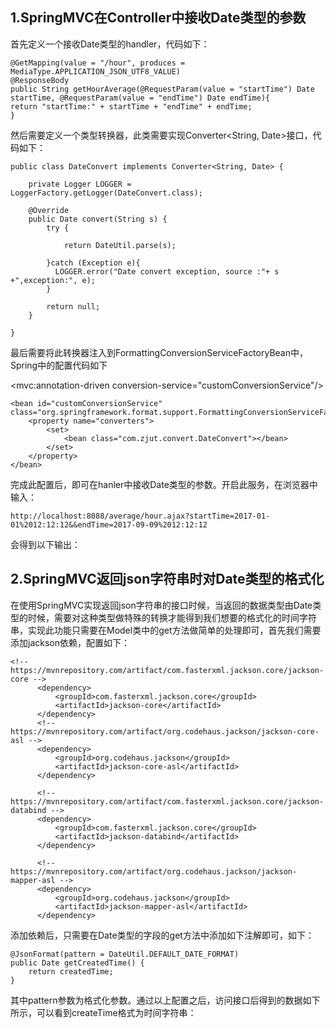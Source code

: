## 1.SpringMVC在Controller中接收Date类型的参数
首先定义一个接收Date类型的handler，代码如下：  

    @GetMapping(value = "/hour", produces = MediaType.APPLICATION_JSON_UTF8_VALUE)
    @ResponseBody
    public String getHourAverage(@RequestParam(value = "startTime") Date startTime, @RequestParam(value = "endTime") Date endTime){
    return "startTime:" + startTime + "endTime" + endTime;
    }
然后需要定义一个类型转换器，此类需要实现Converter<String, Date>接口，代码如下：

    public class DateConvert implements Converter<String, Date> {

        private Logger LOGGER = LoggerFactory.getLogger(DateConvert.class);

        @Override
        public Date convert(String s) {
            try {

                return DateUtil.parse(s);

            }catch (Exception e){
              LOGGER.error("Date convert exception, source :"+ s +",exception:", e);
            }

            return null;
        }

    }
最后需要将此转换器注入到FormattingConversionServiceFactoryBean中，Spring中的配置代码如下

<mvc:annotation-driven conversion-service="customConversionService"/>

    <bean id="customConversionService" class="org.springframework.format.support.FormattingConversionServiceFactoryBean">
        <property name="converters">
            <set>
                <bean class="com.zjut.convert.DateConvert"></bean>
            </set>
        </property>
    </bean>
完成此配置后，即可在hanler中接收Date类型的参数。开启此服务，在浏览器中输入：

    http://localhost:8088/average/hour.ajax?startTime=2017-01-01%2012:12:12&&endTime=2017-09-09%2012:12:12
会得到以下输出：
![]()

## 2.SpringMVC返回json字符串时对Date类型的格式化
在使用SpringMVC实现返回json字符串的接口时候，当返回的数据类型由Date类型的时候，需要对这种类型做特殊的转换才能得到我们想要的格式化的时间字符串，实现此功能只需要在Model类中的get方法做简单的处理即可，首先我们需要添加jackson依赖，配置如下：

    <!-- https://mvnrepository.com/artifact/com.fasterxml.jackson.core/jackson-core -->
          <dependency>
              <groupId>com.fasterxml.jackson.core</groupId>
              <artifactId>jackson-core</artifactId>
          </dependency>
          <!-- https://mvnrepository.com/artifact/org.codehaus.jackson/jackson-core-asl -->
          <dependency>
              <groupId>org.codehaus.jackson</groupId>
              <artifactId>jackson-core-asl</artifactId>
          </dependency>

          <!-- https://mvnrepository.com/artifact/com.fasterxml.jackson.core/jackson-databind -->
          <dependency>
              <groupId>com.fasterxml.jackson.core</groupId>
              <artifactId>jackson-databind</artifactId>
          </dependency>

          <!-- https://mvnrepository.com/artifact/org.codehaus.jackson/jackson-mapper-asl -->
          <dependency>
              <groupId>org.codehaus.jackson</groupId>
              <artifactId>jackson-mapper-asl</artifactId>
          </dependency>

添加依赖后，只需要在Date类型的字段的get方法中添加如下注解即可，如下：

    @JsonFormat(pattern = DateUtil.DEFAULT_DATE_FORMAT)
    public Date getCreatedTime() {
        return createdTime;
    }
其中pattern参数为格式化参数。通过以上配置之后，访问接口后得到的数据如下所示，可以看到createTime格式为时间字符串：
![]()
